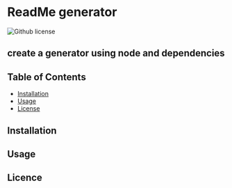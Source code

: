 # ReadMe generator

![Github license](https://img.shields.io/badge/license-MIT-blue.svg)

## create a generator using node and dependencies

## Table of Contents
* [Installation](#installation)
* [Usage](##Usage)
* [License](##licence)


## Installation


## Usage


## Licence

    